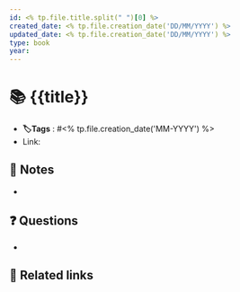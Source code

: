 ```yaml
---
id: <% tp.file.title.split(" ")[0] %>
created_date: <% tp.file.creation_date('DD/MM/YYYY') %>
updated_date: <% tp.file.creation_date('DD/MM/YYYY') %>
type: book
year: 
---
```


# 📚 {{title}} 
- **🏷️Tags** :   #<% tp.file.creation_date('MM-YYYY') %> 
- Link: 
## 📝 Notes
- 

## ❓ Questions
- 

## 🔗 Related links
